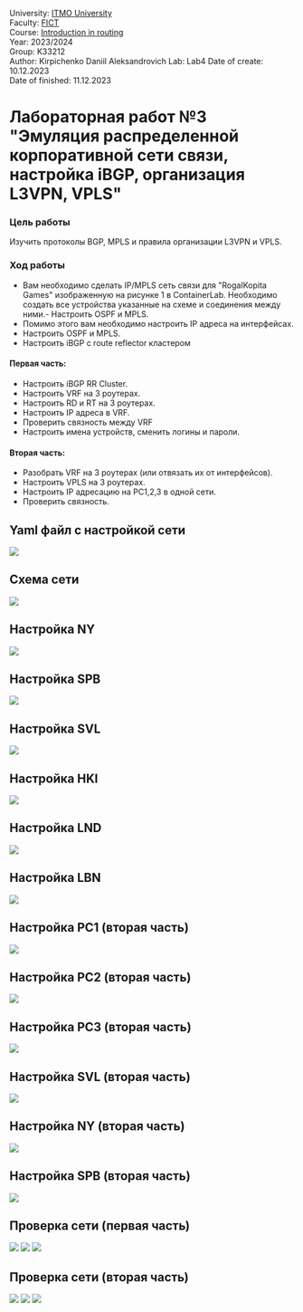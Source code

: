 University: [ITMO University](https://itmo.ru/ru/)  
Faculty: [FICT](https://fict.itmo.ru)  
Course: [Introduction in routing](https://github.com/itmo-ict-faculty/introduction-in-routing)  
Year: 2023/2024  
Group: K33212  
Author: Kirpichenko Daniil Aleksandrovich
Lab: Lab4
Date of create: 10.12.2023  
Date of finished: 11.12.2023  


# Лабораторная работ №3 "Эмуляция распределенной корпоративной сети связи, настройка iBGP, организация L3VPN, VPLS"

### Цель работы
Изучить протоколы BGP, MPLS и правила организации L3VPN и VPLS.

### Ход работы
- Вам необходимо сделать IP/MPLS сеть связи для "RogaIKopita Games" изображенную на рисунке 1 в ContainerLab. Необходимо создать все устройства указанные на схеме и соединения между ними.- Настроить OSPF и MPLS.
- Помимо этого вам необходимо настроить IP адреса на интерфейсах.
- Настроить OSPF и MPLS.
- Настроить iBGP с route reflector кластером

#### Первая часть:

- Настроить iBGP RR Cluster.
- Настроить VRF на 3 роутерах.
- Настроить RD и RT на 3 роутерах.
- Настроить IP адреса в VRF.
- Проверить связность между VRF
- Настроить имена устройств, сменить логины и пароли.

#### Вторая часть:

- Разобрать VRF на 3 роутерах (или отвязать их от интерфейсов).
- Настроить VPLS на 3 роутерах.
- Настроить IP адресацию на PC1,2,3 в одной сети.
- Проверить связность.


## Yaml файл с настройкой сети

![](https://github.com/ko1ll/2023_2024-introduction_in_routing-k33212-kirpichenko-d-a/blob/main/photos/52.jpg)

## Схема сети

![](https://github.com/ko1ll/2023_2024-introduction_in_routing-k33212-kirpichenko-d-a/blob/main/photos/51.jpg)

## Настройка NY

![](https://github.com/ko1ll/2023_2024-introduction_in_routing-k33212-kirpichenko-d-a/blob/main/photos/42.jpg)


## Настройка SPB

![](https://github.com/ko1ll/2023_2024-introduction_in_routing-k33212-kirpichenko-d-a/blob/main/photos/43.jpg)


## Настройка SVL

![](https://github.com/ko1ll/2023_2024-introduction_in_routing-k33212-kirpichenko-d-a/blob/main/photos/44.jpg)


## Настройка HKI

![](https://github.com/ko1ll/2023_2024-introduction_in_routing-k33212-kirpichenko-d-a/blob/main/photos/45.jpg)

## Настройка LND

![](https://github.com/ko1ll/2023_2024-introduction_in_routing-k33212-kirpichenko-d-a/blob/main/photos/46.jpg)


## Настройка LBN

![](https://github.com/ko1ll/2023_2024-introduction_in_routing-k33212-kirpichenko-d-a/blob/main/photos/47.jpg)


## Настройка PC1 (вторая часть)

![](https://github.com/ko1ll/2023_2024-introduction_in_routing-k33212-kirpichenko-d-a/blob/main/photos/34.jpg)

## Настройка PC2 (вторая часть)

![](https://github.com/ko1ll/2023_2024-introduction_in_routing-k33212-kirpichenko-d-a/blob/main/photos/35.jpg)

## Настройка PC3 (вторая часть)

![](https://github.com/ko1ll/2023_2024-introduction_in_routing-k33212-kirpichenko-d-a/blob/main/photos/33.jpg)

## Настройка SVL (вторая часть)
![](https://github.com/ko1ll/2023_2024-introduction_in_routing-k33212-kirpichenko-d-a/blob/main/photos/36.jpg)
## Настройка NY  (вторая часть)
![](https://github.com/ko1ll/2023_2024-introduction_in_routing-k33212-kirpichenko-d-a/blob/main/photos/37.jpg)
## Настройка SPB (вторая часть)
![](https://github.com/ko1ll/2023_2024-introduction_in_routing-k33212-kirpichenko-d-a/blob/main/photos/38.jpg)



## Проверка сети (первая часть)
![](https://github.com/ko1ll/2023_2024-introduction_in_routing-k33212-kirpichenko-d-a/blob/main/photos/48.jpg)
![](https://github.com/ko1ll/2023_2024-introduction_in_routing-k33212-kirpichenko-d-a/blob/main/photos/49.jpg)
![](https://github.com/ko1ll/2023_2024-introduction_in_routing-k33212-kirpichenko-d-a/blob/main/photos/50.jpg)

## Проверка сети (вторая часть)
![](https://github.com/ko1ll/2023_2024-introduction_in_routing-k33212-kirpichenko-d-a/blob/main/photos/39.jpg)
![](https://github.com/ko1ll/2023_2024-introduction_in_routing-k33212-kirpichenko-d-a/blob/main/photos/40.jpg)
![](https://github.com/ko1ll/2023_2024-introduction_in_routing-k33212-kirpichenko-d-a/blob/main/photos/41.jpg)


